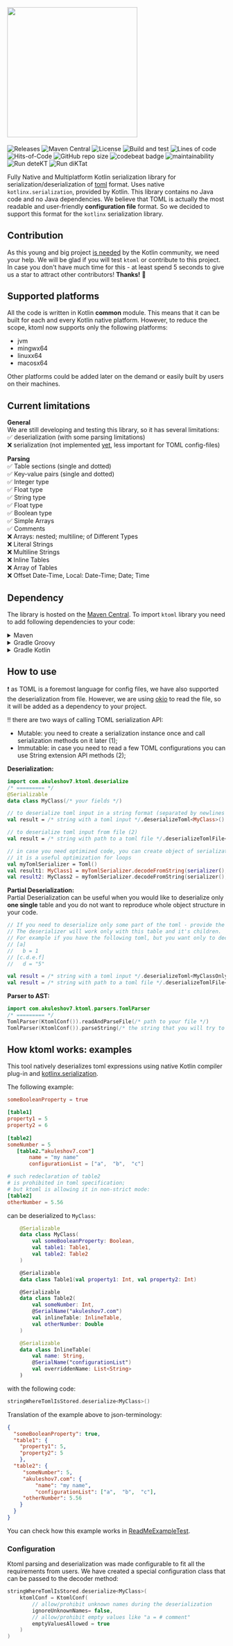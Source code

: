## <img src="/ktoml.png" width="300px"/>

![Releases](https://img.shields.io/github/v/release/akuleshov7/ktoml)
![Maven Central](https://img.shields.io/maven-central/v/com.akuleshov7/ktoml-core)
![License](https://img.shields.io/github/license/akuleshov7/ktoml)
![Build and test](https://github.com/akuleshov7/ktoml/actions/workflows/build_and_test.yml/badge.svg?branch=main)
![Lines of code](https://img.shields.io/tokei/lines/github/akuleshov7/ktoml)
![Hits-of-Code](https://hitsofcode.com/github/akuleshov7/ktoml?branch=main)
![GitHub repo size](https://img.shields.io/github/repo-size/akuleshov7/ktoml)
![codebeat badge](https://codebeat.co/badges/0518ea49-71ed-4bfd-8dd3-62da7034eebd)
![maintainability](https://api.codeclimate.com/v1/badges/c75d2d6b0d44cea7aefe/maintainability)
![Run deteKT](https://github.com/akuleshov7/ktoml/actions/workflows/detekt.yml/badge.svg)
![Run diKTat](https://github.com/akuleshov7/ktoml/actions/workflows/diktat.yml/badge.svg)

Fully Native and Multiplatform Kotlin serialization library for serialization/deserialization of [toml](https://toml.io/en/) format.
Uses native `kotlinx.serialization`, provided by Kotlin. This library contains no Java code and no Java dependencies.
We believe that TOML is actually the most readable and user-friendly **configuration file** format.
So we decided to support this format for the `kotlinx` serialization library.  

## Contribution
As this young and big project [is needed](https://github.com/Kotlin/kotlinx.serialization/issues/1092) by the Kotlin community, we need your help.
We will be glad if you will test `ktoml` or contribute to this project. 
In case you don't have much time for this - at least spend 5 seconds to give us a star to attract other contributors!
**Thanks!** :pray:

## Supported platforms
All the code is written in Kotlin **common** module. This means that it can be built for each and every Kotlin native platform.
However, to reduce the scope, ktoml now supports only the following platforms:
 - jvm
 - mingwx64
 - linuxx64
 - macosx64

Other platforms could be added later on the demand or easily built by users on their machines.

## Current limitations
**General** \
We are still developing and testing this library, so it has several limitations: \
:white_check_mark: deserialization (with some parsing limitations) \
:x: serialization (not implemented [yet](https://github.com/akuleshov7/ktoml/issues/11), less important for TOML config-files)

**Parsing** \
:white_check_mark: Table sections (single and dotted) \
:white_check_mark: Key-value pairs (single and dotted) \
:white_check_mark: Integer type \
:white_check_mark: Float type \
:white_check_mark: String type \
:white_check_mark: Float type \
:white_check_mark: Boolean type \
:white_check_mark: Simple Arrays \
:white_check_mark: Comments \
:x: Arrays: nested; multiline; of Different Types \
:x: Literal Strings \
:x: Multiline Strings \
:x: Inline Tables \
:x: Array of Tables \
:x: Offset Date-Time, Local: Date-Time; Date; Time 

## Dependency
The library is hosted on the [Maven Central](https://search.maven.org/artifact/com.akuleshov7/ktoml-core).
To import `ktoml` library you need to add following dependencies to your code: 
<details>
<summary>Maven</summary>

```pom
<dependency>
  <groupId>com.akuleshov7</groupId>
  <artifactId>ktoml-core</artifactId>
  <version>0.2.6</version>
</dependency>
```
</details>

<details>
<summary>Gradle Groovy</summary>

```groovy
implementation 'com.akuleshov7:ktoml-core:0.2.6'
```
</details>

<details>
<summary>Gradle Kotlin</summary>

```kotlin
implementation("com.akuleshov7:ktoml-core:0.2.6")
```
</details>


## How to use
:heavy_exclamation_mark: as TOML is a foremost language for config files, we have also supported the deserialization from file.
However, we are using [okio](https://github.com/square/okio) to read the file, so it will be added as a dependency to your project.

:bangbang: there are two ways of calling TOML serialization API:
- Mutable: you need to create a serialization instance once and call serialization methods on it later (1);
- Immutable: in case you need to read a few TOML configurations you can use String extension API methods (2); 

**Deserialization:**
```kotlin
import com.akuleshov7.ktoml.deserialize
/* ========= */
@Serializable
data class MyClass(/* your fields */)

// to deserialize toml input in a string format (separated by newlines '\n') (2)
val result = /* string with a toml input */.deserializeToml<MyClass>()

// to deserialize toml input from file (2)
val result = /* string with path to a toml file */.deserializeTomlFile<MyClass>()

// in case you need optimized code, you can create object of serialization class only once (1)
// it is a useful optimization for loops 
val myTomlSerializer = Toml()
val result1: MyClass1 = myTomlSerializer.decodeFromString(serializer(), /* string with a toml input */)
val result2: MyClass2 = myTomlSerializer.decodeFromString(serializer(), /* string with a toml input */)
```

**Partial Deserialization:** \
Partial Deserialization can be useful when you would like to deserialize only **one single** table and you do not want 
to reproduce whole object structure in your code.
 
```kotlin
// If you need to deserialize only some part of the toml - provide the full name of the toml table. 
// The deserializer will work only with this table and it's children.
// For example if you have the following toml, but you want only to decode [c.d.e.f] table: 
// [a]
//   b = 1
// [c.d.e.f]
//   d = "5"

val result = /* string with a toml input */.deserializeToml<MyClassOnlyForTable>("c.d.e.f")
val result = /* string with path to a toml file */.deserializeTomlFile<MyClassOnlyForTable>("c.d.e.f")
```

**Parser to AST:**
```kotlin
import com.akuleshov7.ktoml.parsers.TomlParser
/* ========= */
TomlParser(KtomlConf()).readAndParseFile(/* path to your file */)
TomlParser(KtomlConf()).parseString(/* the string that you will try to parse */)
```

## How ktoml works: examples

This tool natively deserializes toml expressions using native Kotlin compiler plug-in and [kotlinx.serialization](https://github.com/Kotlin/kotlinx.serialization/blob/master/docs/serialization-guide.md).

The following example:
```toml
someBooleanProperty = true

[table1]
property1 = 5
property2 = 6
 
[table2]
someNumber = 5
   [table2."akuleshov7.com"]
       name = "my name"
       configurationList = ["a",  "b",  "c"]

# such redeclaration of table2
# is prohibited in toml specification;
# but ktoml is allowing it in non-strict mode: 
[table2]       
otherNumber = 5.56
```

can be deserialized to `MyClass`:
```kotlin
    @Serializable
    data class MyClass(
        val someBooleanProperty: Boolean,
        val table1: Table1,
        val table2: Table2
    )

    @Serializable
    data class Table1(val property1: Int, val property2: Int)

    @Serializable
    data class Table2(
        val someNumber: Int,
        @SerialName("akuleshov7.com")
        val inlineTable: InlineTable,
        val otherNumber: Double
    )

    @Serializable
    data class InlineTable(
        val name: String,
        @SerialName("configurationList")
        val overriddenName: List<String>
    )
```

with the following code:
```kotlin
stringWhereTomlIsStored.deserialize<MyClass>()
```

Translation of the example above to json-terminology:
```json
{
  "someBooleanProperty": true,
  "table1": {
    "property1": 5,
    "property2": 5
    },
  "table2": {
     "someNumber": 5,
     "akuleshov7.com": {
         "name": "my name",
         "configurationList": ["a",  "b",  "c"],
     "otherNumber": 5.56
    }
  }
}
``` 

You can check how this example works in [ReadMeExampleTest](ktoml-core/src/commonTest/kotlin/decoder/ReadMeExampleTest.kt).

### Configuration
Ktoml parsing and deserialization was made configurable to fit all the requirements from users.
We have created a special configuration class that can be passed to the decoder method:
```kotlin
stringWhereTomlIsStored.deserialize<MyClass>(
    ktomlConf = KtomlConf(
        // allow/prohibit unknown names during the deserialization
        ignoreUnknownNames= false, 
        // allow/prohibit empty values like "a = # comment"
        emptyValuesAllowed = true
    )   
)
```
